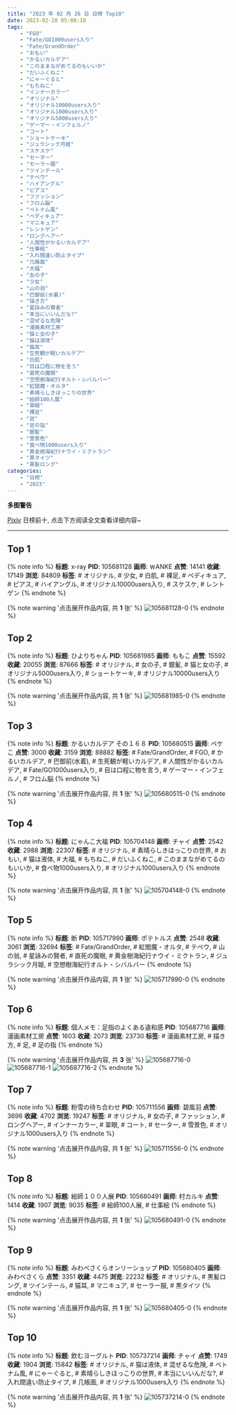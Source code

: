 ```yaml
---
title: "2023 年 02 月 26 日 日榜 Top10"
date: 2023-02-28 05:08:18
tags:
    - "FGO"
    - "Fate/GO1000users入り"
    - "Fate/GrandOrder"
    - "おもい"
    - "かるいカルデア"
    - "このままながめてるのもいいか"
    - "だいふくねこ"
    - "にゃーぐると"
    - "もちねこ"
    - "インナーカラー"
    - "オリジナル"
    - "オリジナル10000users入り"
    - "オリジナル1000users入り"
    - "オリジナル5000users入り"
    - "ゲーマー・インフェルノ"
    - "コート"
    - "ショートケーキ"
    - "ジュラシック月姫"
    - "スケスケ"
    - "セーター"
    - "セーラー服"
    - "ツインテール"
    - "テペウ"
    - "ハイアングル"
    - "ピアス"
    - "ファッション"
    - "フロム脳"
    - "ベトナム風"
    - "ペディキュア"
    - "マニキュア"
    - "レントゲン"
    - "ロングヘアー"
    - "人間性がかるいカルデア"
    - "仕事絵"
    - "入れ間違い防止タイプ"
    - "几帳面"
    - "大福"
    - "女の子"
    - "少女"
    - "山の翁"
    - "巴御前(水着)"
    - "描き方"
    - "星詠みの賢者"
    - "本当にいいんだな?"
    - "混ぜるな危険"
    - "漫画素材工房"
    - "猫と女の子"
    - "猫は液体"
    - "猫耳"
    - "生死観が軽いカルデア"
    - "白肌"
    - "目は口程に物を言う"
    - "直死の魔眼"
    - "空想樹海紀行オルト・シバルバー"
    - "紅閻魔・オルタ"
    - "素晴らしきほっこりの世界"
    - "絵師100人展"
    - "翠眼"
    - "裸足"
    - "足"
    - "足の指"
    - "銀髪"
    - "雪景色"
    - "食べ物1000users入り"
    - "黄金樹海紀行ナウイ・ミクトラン"
    - "黒タイツ"
    - "黒髪ロング"
categories:
    - "日榜"
    - "2023"
---
```


<i class="fa fa-triangle-exclamation"></i>**多图警告**<i class="fa fa-triangle-exclamation"></i>

[Pixiv](https://www.pixiv.net/) 日榜前十, 点击下方阅读全文查看详细内容~

<!-- more -->

---

## Top 1

{% note info %}
**标题**: x-ray
**PID**: 105681128 **画师**: ￦ANKE
**点赞**: 14141 **收藏**: 17149 **浏览**: 84809
**标签**: # オリジナル, # 少女, # 白肌, # 裸足, # ペディキュア, # ピアス, # ハイアングル, # オリジナル10000users入り, # スケスケ, # レントゲン
{% endnote %}

{% note warning '点击展开作品内容, 共 **1** 张' %}
![105681128-0](https://i.pixiv.re/img-original/img/2023/02/25/00/11/07/105681128_p0.jpg)
{% endnote %}

## Top 2

{% note info %}
**标题**: ひよりちゃん
**PID**: 105681985 **画师**: ももこ
**点赞**: 15592 **收藏**: 20055 **浏览**: 87666
**标签**: # オリジナル, # 女の子, # 銀髪, # 猫と女の子, # オリジナル5000users入り, # ショートケーキ, # オリジナル10000users入り
{% endnote %}

{% note warning '点击展开作品内容, 共 **1** 张' %}
![105681985-0](https://i.pixiv.re/img-original/img/2023/02/25/00/36/12/105681985_p0.png)
{% endnote %}

## Top 3

{% note info %}
**标题**: かるいカルデア その１６８
**PID**: 105680515 **画师**: ペケこ
**点赞**: 3000 **收藏**: 3159 **浏览**: 88882
**标签**: # Fate/GrandOrder, # FGO, # かるいカルデア, # 巴御前(水着), # 生死観が軽いカルデア, # 人間性がかるいカルデア, # Fate/GO1000users入り, # 目は口程に物を言う, # ゲーマー・インフェルノ, # フロム脳
{% endnote %}

{% note warning '点击展开作品内容, 共 **1** 张' %}
![105680515-0](https://i.pixiv.re/img-original/img/2023/02/25/00/00/51/105680515_p0.png)
{% endnote %}

## Top 4

{% note info %}
**标题**: にゃんこ大福
**PID**: 105704148 **画师**: チャイ
**点赞**: 2542 **收藏**: 2988 **浏览**: 22307
**标签**: # オリジナル, # 素晴らしきほっこりの世界, # おもい, # 猫は液体, # 大福, # もちねこ, # だいふくねこ, # このままながめてるのもいいか, # 食べ物1000users入り, # オリジナル1000users入り
{% endnote %}

{% note warning '点击展开作品内容, 共 **1** 张' %}
![105704148-0](https://i.pixiv.re/img-original/img/2023/02/25/20/30/03/105704148_p0.png)
{% endnote %}

## Top 5

{% note info %}
**标题**: 断
**PID**: 105717990 **画师**: ポテトルス
**点赞**: 2548 **收藏**: 3061 **浏览**: 32694
**标签**: # Fate/GrandOrder, # 紅閻魔・オルタ, # テペウ, # 山の翁, # 星詠みの賢者, # 直死の魔眼, # 黄金樹海紀行ナウイ・ミクトラン, # ジュラシック月姫, # 空想樹海紀行オルト・シバルバー
{% endnote %}

{% note warning '点击展开作品内容, 共 **1** 张' %}
![105717990-0](https://i.pixiv.re/img-original/img/2023/02/26/05/17/53/105717990_p0.jpg)
{% endnote %}

## Top 6

{% note info %}
**标题**: 個人メモ：足指のよくある違和感
**PID**: 105687716 **画师**: 漫画素材工房
**点赞**: 1603 **收藏**: 2073 **浏览**: 23730
**标签**: # 漫画素材工房, # 描き方, # 足, # 足の指
{% endnote %}

{% note warning '点击展开作品内容, 共 **3** 张' %}
![105687716-0](https://i.pixiv.re/img-original/img/2023/02/25/07/00/03/105687716_p0.jpg)
![105687716-1](https://i.pixiv.re/img-original/img/2023/02/25/07/00/03/105687716_p1.jpg)
![105687716-2](https://i.pixiv.re/img-original/img/2023/02/25/07/00/03/105687716_p2.jpg)
{% endnote %}

## Top 7

{% note info %}
**标题**: 粉雪の待ち合わせ
**PID**: 105711556 **画师**: 碧風羽
**点赞**: 3696 **收藏**: 4702 **浏览**: 19247
**标签**: # オリジナル, # 女の子, # ファッション, # ロングヘアー, # インナーカラー, # 翠眼, # コート, # セーター, # 雪景色, # オリジナル1000users入り
{% endnote %}

{% note warning '点击展开作品内容, 共 **1** 张' %}
![105711556-0](https://i.pixiv.re/img-original/img/2023/02/26/00/02/02/105711556_p0.jpg)
{% endnote %}

## Top 8

{% note info %}
**标题**: 絵師１００人展
**PID**: 105680491 **画师**: 村カルキ
**点赞**: 1414 **收藏**: 1907 **浏览**: 9035
**标签**: # 絵師100人展, # 仕事絵
{% endnote %}

{% note warning '点击展开作品内容, 共 **1** 张' %}
![105680491-0](https://i.pixiv.re/img-original/img/2023/02/25/00/00/43/105680491_p0.jpg)
{% endnote %}

## Top 9

{% note info %}
**标题**: みわべさくらオンリーショップ
**PID**: 105680405 **画师**: みわべさくら
**点赞**: 3351 **收藏**: 4475 **浏览**: 22232
**标签**: # オリジナル, # 黒髪ロング, # ツインテール, # 猫耳, # マニキュア, # セーラー服, # 黒タイツ
{% endnote %}

{% note warning '点击展开作品内容, 共 **1** 张' %}
![105680405-0](https://i.pixiv.re/img-original/img/2023/02/25/00/00/15/105680405_p0.jpg)
{% endnote %}

## Top 10

{% note info %}
**标题**: 飲むヨーグルト
**PID**: 105737214 **画师**: チャイ
**点赞**: 1749 **收藏**: 1904 **浏览**: 15842
**标签**: # オリジナル, # 猫は液体, # 混ぜるな危険, # ベトナム風, # にゃーぐると, # 素晴らしきほっこりの世界, # 本当にいいんだな?, # 入れ間違い防止タイプ, # 几帳面, # オリジナル1000users入り
{% endnote %}

{% note warning '点击展开作品内容, 共 **1** 张' %}
![105737214-0](https://i.pixiv.re/img-original/img/2023/02/26/20/30/01/105737214_p0.png)
{% endnote %}

